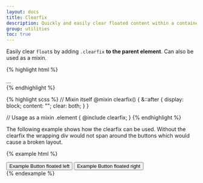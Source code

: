 ```yaml
---
layout: docs
title: Clearfix
description: Quickly and easily clear floated content within a container by adding a clearfix utility.
group: utilities
toc: true
---
```


Easily clear `float`s by adding `.clearfix` **to the parent element**. Can also be used as a mixin.

{% highlight html %}

<div class="clearfix">...</div>
{% endhighlight %}

{% highlight scss %} // Mixin itself @mixin clearfix() { &::after { display: block; content: ""; clear: both; } }

// Usage as a mixin .element { @include clearfix; } {% endhighlight %}

The following example shows how the clearfix can be used. Without the clearfix the wrapping div would not span around the buttons which would cause a broken layout.

{% example html %}

<div class="bg-info clearfix">
  <button type="button" class="btn btn-secondary float-left">Example Button floated left</button>
  <button type="button" class="btn btn-secondary float-right">Example Button floated right</button>
</div>
{% endexample %}

